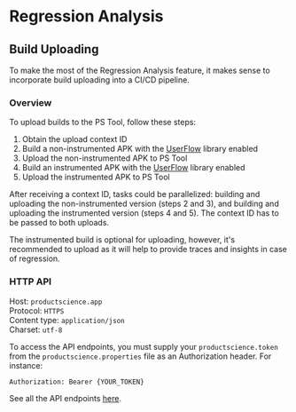 # Regression Analysis 

## Build Uploading

To make the most of the Regression Analysis feature, it makes sense to incorporate build uploading into a CI/CD pipeline.

### Overview

To upload builds to the PS Tool, follow these steps:

1. Obtain the upload context ID
2. Build a non-instrumented APK with the [UserFlow](/integration/android/user-flow/) library enabled
3. Upload the non-instrumented APK to PS Tool
4. Build an instrumented APK with the [UserFlow](/integration/android/user-flow/) library enabled
5. Upload the instrumented APK to PS Tool

After receiving a context ID, tasks could be parallelized: building and uploading the non-instrumented version (steps 2 and 3), and building and uploading the instrumented version (steps 4 and 5). The context ID has to be passed to both uploads.

The instrumented build is optional for uploading, however, it's recommended to upload as it will help to provide traces and insights in case of regression.  

### HTTP API

Host:         `productscience.app`  
Protocol:     `HTTPS`  
Content type: `application/json`  
Charset:      `utf-8`

To access the API endpoints, you must supply your `productscience.token` from the `productscience.properties` file as an Authorization header. For instance: 

```
Authorization: Bearer {YOUR_TOKEN}
```

See all the API endpoints [here](/regression-analysis/api).
